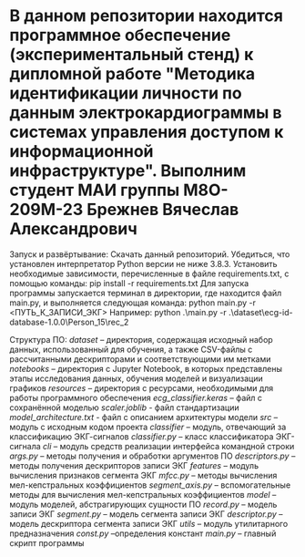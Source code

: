 # В данном репозитории находится программное обеспечение (экспериментальный стенд) к дипломной работе "Методика идентификации личности по данным электрокардиограммы в системах управления доступом к информационной инфраструктуре". Выполним студент МАИ группы М8O-209М-23 Брежнев Вячеслав Александрович

Запуск и развёртывание:
Скачать данный репозиторий.
Убедиться, что установлен интерпретатор Python версии не ниже 3.8.3.
Установить необходимые зависимости, перечисленные в файле requirements.txt, с помощью команды: pip install -r requirements.txt
Для запуска программы запускается терминал в директории, где находится файл main.py, и выполняется следующая команда:
python main.py -r <ПУТЬ_К_ЗАПИСИ_ЭКГ>
Например:
python .\main.py -r .\dataset\ecg-id-database-1.0.0\Person_15\rec_2


Структура ПО:
*dataset* – директория, содержащая исходный набор данных, использованный для обучения, а также CSV-файлы с рассчитанными дескрипторами и соответствующими им метками
*notebooks* – директория с Jupyter Notebook, в которых представлены этапы исследования данных, обучения моделей и визуализации графиков
*resources* – директория с ресурсами, необходимыми для работы программного обеспечения
*ecg_classifier.keras* – файл c сохранённой моделью
*scaler.joblib* - файл стандартизации
*model_architecture.txt* - файл с описанием архитектуры модели
*src* – модуль с исходным кодом проекта
*classifier* – модуль, отвечающий за классификацию ЭКГ-сигналов
*classifier.py* – класс классификатора ЭКГ-сигнала
*cli* – модуль средств реализации интерфейса командной строки
*args.py* – методы получения и обработки аргументов ПО
*descriptors.py* – методы получения дескрипторов записи ЭКГ
*features* – модуль вычисления признаков сегмента ЭКГ
*mfcc.py* – методы вычисления мел-кепстральных коэффициентов
*segment_axis.py* – вспомогательные методы для вычисления мел-кепстральных коэффициентов
*model* – модуль моделей, абстрагирующих сущности ПО
*record.py* – модель записи ЭКГ
*segment.py* – модель сегмента записи ЭКГ
*descriptor.py* – модель дескриптора сегмента записи ЭКГ
*utils* – модуль утилитарного предназначения
*const.py* –определения констант
*main.py* – главный скрипт программы
